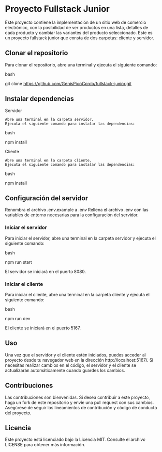 # Proyecto Fullstack Junior

Este proyecto contiene la implementación de un sitio web de comercio electrónico, con la posibilidad de ver productos en una lista, detalles de cada producto y cambiar las variantes del producto seleccionado.
Este es un proyecto fullstack junior que consta de dos carpetas: cliente y servidor.

## Clonar el repositorio

Para clonar el repositorio, abre una terminal y ejecuta el siguiente comando:

bash

git clone https://github.com/GenisPicoCordo/fullstack-junior.git

## Instalar dependencias

Servidor

    Abre una terminal en la carpeta servidor.
    Ejecuta el siguiente comando para instalar las dependencias:

bash

npm install

Cliente

    Abre una terminal en la carpeta cliente.
    Ejecuta el siguiente comando para instalar las dependencias:

bash

npm install


## Configuración del servidor

Renombra el archivo .env.example a .env
Rellena el archivo .env con las variables de entorno necesarias para la configuración del servidor.

### Iniciar el servidor

Para iniciar el servidor, abre una terminal en la carpeta servidor y ejecuta el siguiente comando:

bash

npm run start

El servidor se iniciará en el puerto 8080.


### Iniciar el cliente

Para iniciar el cliente, abre una terminal en la carpeta cliente y ejecuta el siguiente comando:

bash

npm run dev

El cliente se iniciará en el puerto 5167.

## Uso

Una vez que el servidor y el cliente estén iniciados, puedes acceder al proyecto desde tu navegador web en la dirección http://localhost:5167/. Si necesitas realizar cambios en el código, el servidor y el cliente se actualizarán automáticamente cuando guardes los cambios.

## Contribuciones

Las contribuciones son bienvenidas. Si desea contribuir a este proyecto, haga un fork de este repositorio y envíe una pull request con sus cambios. Asegúrese de seguir los lineamientos de contribución y código de conducta del proyecto.

## Licencia

Este proyecto está licenciado bajo la Licencia MIT. Consulte el archivo LICENSE para obtener más información.
```
